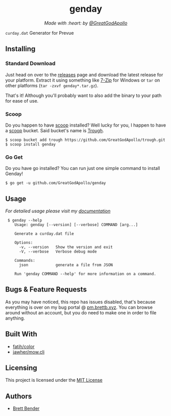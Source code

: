 <h1 align="center">genday</h1>
<p align="center"><i>Made with :heart: by <a href="https://github.com/GreatGodApollo">@GreatGodApollo</a></i></p>

`curday.dat` Generator for Prevue

## Installing

### Standard Download
Just head on over to the [releases](https://github.com/GreatGodApollo/genday/releases) page and download the latest release
for your platform. Extract it using something like [7-Zip](https://www.7-zip.org) for Windows or `tar` on other 
platforms (`tar -zxvf genday*.tar.gz`).

That's it! Although you'll probably want to also add the binary to your path for ease of use.

### Scoop
Do you happen to have [scoop](https://github.com/lukesampson/scoop) installed? Well lucky for you, I happen to have a [scoop](https://github.com/lukesampson/scoop) bucket. Said bucket's name is [Trough](https://github.com/GreatGodApollo/trough).
```shell
$ scoop bucket add trough https://github.com/GreatGodApollo/trough.git
$ scoop install genday
```

### Go Get
Do you have go installed? You can run just one simple command to install Genday!
```shell
$ go get -u github.com/GreatGodApollo/genday
```

## Usage

*For detailed usage please visit my [documentation](https://docs.brettb.xyz/prevue/genday/index.html)*

```shell
 $ genday --help
    Usage: genday [--version] [--verbose] COMMAND [arg...]
    
    Generate a curday.dat file
    
    Options:
      -v, --version   Show the version and exit
      -V, --verbose   Verbose debug mode
    
    Commands:
      json            generate a file from JSON
    
    Run 'genday COMMAND --help' for more information on a command.
```

## Bugs & Feature Requests
As you may have noticed, this repo has issues disabled, that's because everything is over on my bug
portal @ [pm.brettb.xyz](https://pm.brettb.xyz). You can browse around without an account, but you
do need to make one in order to file anything.

## Built With

- [fatih/color](https://github.com/ttacon/chalk)
- [jawher/mow.cli](https://github.com/jawher/mow.cli)

## Licensing

This project is licensed under the [MIT License](https://choosealicense.com/licenses/mit/)

## Authors

- [Brett Bender](https://github.com/GreatGodApollo)
